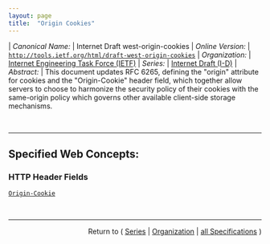 ```yaml
---
layout: page
title:  "Origin Cookies"
---
```


| *Canonical Name:* | Internet Draft west-origin-cookies
| *Online Version:* | [`http://tools.ietf.org/html/draft-west-origin-cookies`](http://tools.ietf.org/html/draft-west-origin-cookies)
| *Organization:* | [Internet Engineering Task Force (IETF)](..  "List of specification series by this organization")
| *Series:* | [Internet Draft (I-D)](.  "List of specifications in this series")
| *Abstract:* | This document updates RFC 6265, defining the "origin" attribute for cookies and the "Origin-Cookie" header field, which together allow servers to choose to harmonize the security policy of their cookies with the same-origin policy which governs other available client-side storage mechanisms.

<br/>
<hr/>

## Specified Web Concepts:

### HTTP Header Fields

[`Origin-Cookie`](/concepts/http-header/Origin-Cookie "The user agent includes stored cookies whose &#34;origin-flag&#34; is set in the &#34;Origin-Cookie&#34; request header. When the user agent generates an HTTP request, it MUST NOT attach more than one &#34;Origin-Cookie&#34; header field.")



<br/>
<hr/>

<p style="text-align: right">Return to ( <a href="./">Series</a> | <a href="../">Organization</a> | <a href="../../">all Specifications</a> )</p>